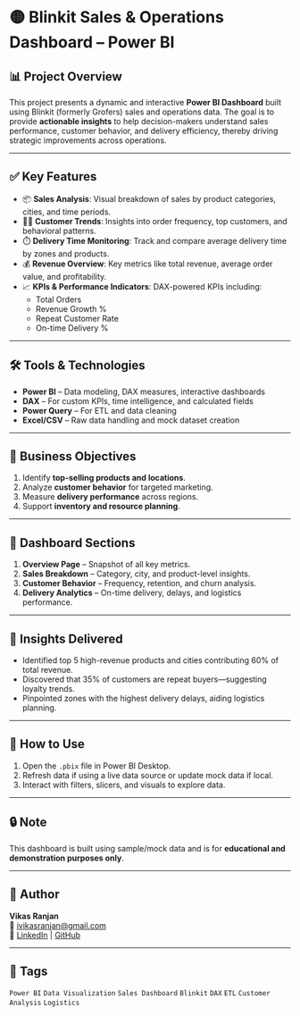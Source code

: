 # 🟡 Blinkit Sales & Operations Dashboard – Power BI

## 📊 Project Overview

This project presents a dynamic and interactive **Power BI Dashboard** built using Blinkit (formerly Grofers) sales and operations data. The goal is to provide **actionable insights** to help decision-makers understand sales performance, customer behavior, and delivery efficiency, thereby driving strategic improvements across operations.

---

## ✅ Key Features

- 📦 **Sales Analysis**: Visual breakdown of sales by product categories, cities, and time periods.
- 🧍‍♂️ **Customer Trends**: Insights into order frequency, top customers, and behavioral patterns.
- ⏱️ **Delivery Time Monitoring**: Track and compare average delivery time by zones and products.
- 💰 **Revenue Overview**: Key metrics like total revenue, average order value, and profitability.
- 📈 **KPIs & Performance Indicators**: DAX-powered KPIs including:
  - Total Orders
  - Revenue Growth %
  - Repeat Customer Rate
  - On-time Delivery %

---

## 🛠️ Tools & Technologies

- **Power BI** – Data modeling, DAX measures, interactive dashboards
- **DAX** – For custom KPIs, time intelligence, and calculated fields
- **Power Query** – For ETL and data cleaning
- **Excel/CSV** – Raw data handling and mock dataset creation

---

## 🎯 Business Objectives

1. Identify **top-selling products and locations**.
2. Analyze **customer behavior** for targeted marketing.
3. Measure **delivery performance** across regions.
4. Support **inventory and resource planning**.

---

## 📂 Dashboard Sections

1. **Overview Page** – Snapshot of all key metrics.
2. **Sales Breakdown** – Category, city, and product-level insights.
3. **Customer Behavior** – Frequency, retention, and churn analysis.
4. **Delivery Analytics** – On-time delivery, delays, and logistics performance.

---


## 🚀 Insights Delivered

- Identified top 5 high-revenue products and cities contributing 60% of total revenue.
- Discovered that 35% of customers are repeat buyers—suggesting loyalty trends.
- Pinpointed zones with the highest delivery delays, aiding logistics planning.

---

## 📁 How to Use

1. Open the `.pbix` file in Power BI Desktop.
2. Refresh data if using a live data source or update mock data if local.
3. Interact with filters, slicers, and visuals to explore data.

---

## 🔒 Note

This dashboard is built using sample/mock data and is for **educational and demonstration purposes only**.

---

## 👤 Author

**Vikas Ranjan**  
📧 [ivikasranjan@gmail.com](mailto:ivikasranjan@gmail.com)  
🔗 [LinkedIn](https://www.linkedin.com/in/ivikasranjan/) | [GitHub](https://github.com/ivikasranjan)

---

## 📌 Tags

`Power BI` `Data Visualization` `Sales Dashboard` `Blinkit` `DAX` `ETL` `Customer Analysis` `Logistics`

